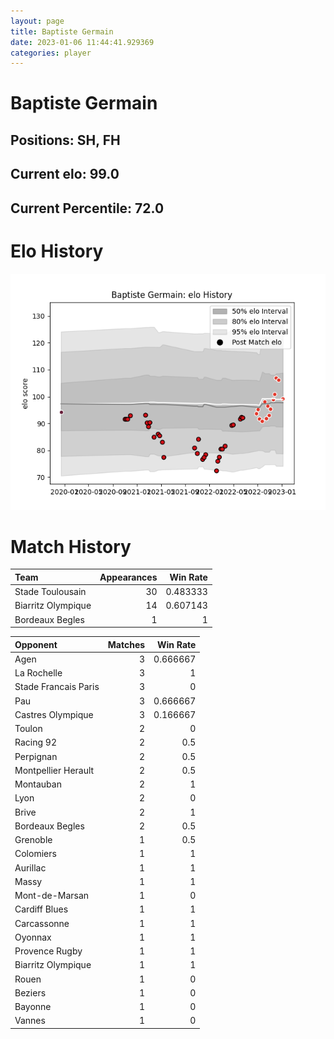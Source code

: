 ```yaml
---  
layout: page  
title: Baptiste Germain  
date: 2023-01-06 11:44:41.929369  
categories: player  
---
```

# Baptiste Germain

## Positions: SH, FH

## Current elo: 99.0

## Current Percentile: 72.0

# Elo History


![elo history](history_BaptisteGermain.png)
# Match History


| Team               |   Appearances |   Win Rate |
|:-------------------|--------------:|-----------:|
| Stade Toulousain   |            30 |   0.483333 |
| Biarritz Olympique |            14 |   0.607143 |
| Bordeaux Begles    |             1 |   1        |

| Opponent             |   Matches |   Win Rate |
|:---------------------|----------:|-----------:|
| Agen                 |         3 |   0.666667 |
| La Rochelle          |         3 |   1        |
| Stade Francais Paris |         3 |   0        |
| Pau                  |         3 |   0.666667 |
| Castres Olympique    |         3 |   0.166667 |
| Toulon               |         2 |   0        |
| Racing 92            |         2 |   0.5      |
| Perpignan            |         2 |   0.5      |
| Montpellier Herault  |         2 |   0.5      |
| Montauban            |         2 |   1        |
| Lyon                 |         2 |   0        |
| Brive                |         2 |   1        |
| Bordeaux Begles      |         2 |   0.5      |
| Grenoble             |         1 |   0.5      |
| Colomiers            |         1 |   1        |
| Aurillac             |         1 |   1        |
| Massy                |         1 |   1        |
| Mont-de-Marsan       |         1 |   0        |
| Cardiff Blues        |         1 |   1        |
| Carcassonne          |         1 |   1        |
| Oyonnax              |         1 |   1        |
| Provence Rugby       |         1 |   1        |
| Biarritz Olympique   |         1 |   1        |
| Rouen                |         1 |   0        |
| Beziers              |         1 |   0        |
| Bayonne              |         1 |   0        |
| Vannes               |         1 |   0        |